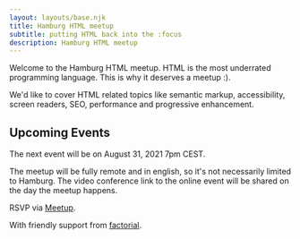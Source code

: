 ```yaml
---
layout: layouts/base.njk
title: Hamburg HTML meetup
subtitle: putting HTML back into the :focus
description: Hamburg HTML meetup
---
```


Welcome to the Hamburg HTML meetup. HTML is the most underrated programming language. This is why it deserves a meetup :).

We'd like to cover HTML related topics like semantic markup, accessibility, screen readers, SEO, performance and progressive enhancement.

## Upcoming Events

The next event will be on August 31, 2021 7pm CEST.

The meetup will be fully remote and in english, so it's not necessarily limited to Hamburg. The video conference link to the online event will be shared on the day the meetup happens.

RSVP via [Meetup](https://www.meetup.com/de-DE/hhhtml/).

With friendly support from [factorial](https://factorial.io).